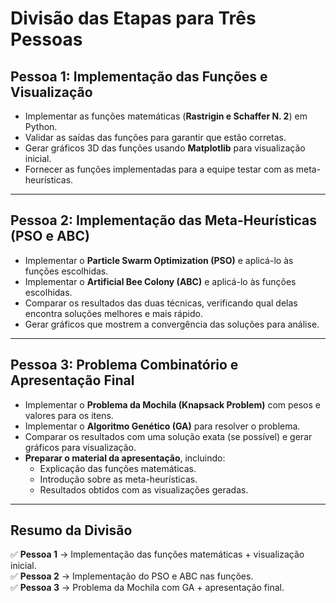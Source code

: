 # **Divisão das Etapas para Três Pessoas**

## **Pessoa 1: Implementação das Funções e Visualização**  
- Implementar as funções matemáticas (**Rastrigin e Schaffer N. 2**) em Python.  
- Validar as saídas das funções para garantir que estão corretas.  
- Gerar gráficos 3D das funções usando **Matplotlib** para visualização inicial.  
- Fornecer as funções implementadas para a equipe testar com as meta-heurísticas.  

---

## **Pessoa 2: Implementação das Meta-Heurísticas (PSO e ABC)**  
- Implementar o **Particle Swarm Optimization (PSO)** e aplicá-lo às funções escolhidas.  
- Implementar o **Artificial Bee Colony (ABC)** e aplicá-lo às funções escolhidas.  
- Comparar os resultados das duas técnicas, verificando qual delas encontra soluções melhores e mais rápido.  
- Gerar gráficos que mostrem a convergência das soluções para análise.  

---

## **Pessoa 3: Problema Combinatório e Apresentação Final**  
- Implementar o **Problema da Mochila (Knapsack Problem)** com pesos e valores para os itens.  
- Implementar o **Algoritmo Genético (GA)** para resolver o problema.  
- Comparar os resultados com uma solução exata (se possível) e gerar gráficos para visualização.  
- **Preparar o material da apresentação**, incluindo:  
  - Explicação das funções matemáticas.  
  - Introdução sobre as meta-heurísticas.  
  - Resultados obtidos com as visualizações geradas.  

---

## **Resumo da Divisão**  
✅ **Pessoa 1** → Implementação das funções matemáticas + visualização inicial.  
✅ **Pessoa 2** → Implementação do PSO e ABC nas funções.  
✅ **Pessoa 3** → Problema da Mochila com GA + apresentação final.  
